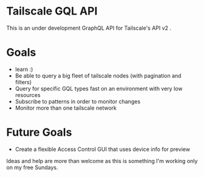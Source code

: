 # Tailscale GQL API

This is an under development GraphQL API for Tailscale's API v2 .

# Goals

* learn :)
* Be able to query a big fleet of tailscale nodes (with pagination and filters)
* Query for specific GQL types fast on an environment with very low resources
* Subscribe to patterns in order to monitor changes
* Monitor more than one tailscale network


# Future Goals

* Create a flexible Access Control GUI that uses device info for preview


Ideas and help are more than welcome as this is something I'm working only on my free Sundays.
